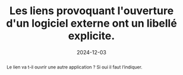 ---
title: Les liens provoquant l'ouverture d'un logiciel externe ont un libellé  explicite. 
abstract: Le lien va t-il ouvrir une autre application&nbsp;? Si oui il faut l’indiquer.
categories: 
    - "Liens"
agrege: O4139-E046
opquast: '4 139'
indiceebook: '46'
description: "Règle n°46"
before: "45"
weight: "046"
after: "47"
actif: '1'
layout: rules
date:  2024-12-03
tags: 
    - "Utilisabilité"
    - "Accessibilité"
objectif: 
    - "Permettre d’anticiper l’ouverture d’une autre application en cas de clic"
Meo: 
    - "Rédiger le lien de manière explicite. Par exemple pour un lien mailto&nbsp;: “Envoyer un mail” plutôt que “Contactez-nous”."
Controle: 
    - "Controle Dans chaque page contenant des hyperliens, vérifier que les liens ouvrant une autre application sont rédigés de façon explicite"
epubcheck: 
ace: 
humancheck: true
ReadiumGoToolkit: 
Source: 
    - "Opquast"
Referentiel: 
    - ""
steps: 
    - "Projet éditorial"
---